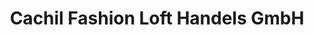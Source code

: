 ---
title: "Cachil Fashion Loft Handels GmbH"
url: /ternitz/cachil-fashion-loft-handels-gmbh/
shop: Kleidung
---